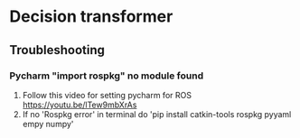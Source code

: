 # Decision transformer 
## Troubleshooting 
### Pycharm "import rospkg" no module found
1. Follow this video for setting pycharm for ROS https://youtu.be/lTew9mbXrAs
2. If no 'Rospkg error' in terminal do 'pip install catkin-tools rospkg pyyaml empy numpy'
